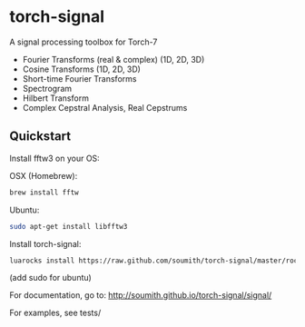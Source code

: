torch-signal
============
A signal processing toolbox for Torch-7

- Fourier Transforms (real & complex) (1D, 2D, 3D)
- Cosine Transforms (1D, 2D, 3D)
- Short-time Fourier Transforms
- Spectrogram
- Hilbert Transform
- Complex Cepstral Analysis, Real Cepstrums
 

Quickstart
----------
Install fftw3 on your OS:
  
OSX (Homebrew):
```bash
brew install fftw
```
  
Ubuntu:
```bash
sudo apt-get install libfftw3
```
  
Install torch-signal:
```bash
luarocks install https://raw.github.com/soumith/torch-signal/master/rocks/signal-scm-1.rockspec
```

(add sudo for ubuntu)

For documentation, go to:
http://soumith.github.io/torch-signal/signal/

For examples, see tests/
